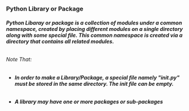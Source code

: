 ### **Python Library or Package**
###### **Python Libaray or package is a collection of modules under a common namespace, created by placing different modules on a single directory along with some special file. This common namespace is created via a directory that contains all related modules.**
###### Note That:
* ###### **In order to make a Library/Package, a special file namely "__init__.py" must be stored in the same directory. The *__init__* file can be empty.**
* ###### **A library may have one or more packages or sub-packages**

